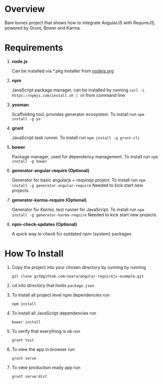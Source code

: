 # Overview #

Bare bones project that shows how to integrate AngularJS with RequireJS, powered by Grunt, Bower and Karma.

# Requirements #

1. **node.js**

    Can be installed via *.pkg installer from [nodejs.org](http://nodejs.org/)
2. **npm**

    JavaScript package manager, can be installed by running `curl -L https://npmjs.com/install.sh | sh` from command line
3. **yeoman**

    Scaffolding tool, provides generator ecosystem. To install run `npm install -g yo`
4. **grunt**

    JavaScript task runner. To install run `npm install -g grunt-cli`
5. **bower**

    Package manager, used for dependency management. To install run `npm install -g bower`
6. **generator-angular-require (Optional)**

    Generator for basic angularjs + requirejs project. To install run `npm install -g generator-angular-require`
    Needed to kick start new projects.
    
7. **generator-karma-require (Optional)**

    Generator for *Karma*, test runner for JavaScript. To install run `npm install -g generator-karma-require`
    Needed to kick start new projects.
    
8. **npm-check-updates (Optional)**

    A quick way to check for outdated npm (system) packages
    
    
# How To Install #

1. Copy the project into your chosen directory by running by running

    `git clone git@github.com:neara/angular-requirejs-example.git`
    
2. cd into directory that holds `package.json`
    
3. To install all project level npm dependencies run

    `npm install`
    
4. To install all JavaScript dependencies run

    `bower install`
    
5. To verify that everything is ok run
    
    `grunt test`
    
6. To view the app in browser run

    `grunt serve`
    
7. To view production ready app run

    `grunt serve:dist`